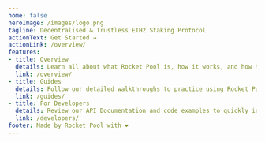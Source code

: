 ```yaml
---
home: false
heroImage: /images/logo.png
tagline: Decentralised & Trustless ETH2 Staking Protocol
actionText: Get Started →
actionLink: /overview/
features:
- title: Overview
  details: Learn all about what Rocket Pool is, how it works, and how to use it with an easy-to-read series of articles.
  link: /overview/
- title: Guides
  details: Follow our detailed walkthroughs to practice using Rocket Pool on the Prater test network, from staking ETH to running a node.
  link: /guides/
- title: For Developers
  details: Review our API Documentation and code examples to quickly integrate your application with our protocol.
  link: /developers/
footer: Made by Rocket Pool with ❤️
---
```


<home /> 